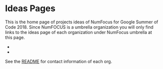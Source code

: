 # Ideas Pages

This is the home page of projects ideas of NumFocus for Google Summer of Code 2018.
Since NumFOCUS is a umbrella organization you will only find links to the ideas
page of each organization under NumFocus umbrella at this page.

-
-


See the [README](https://github.com/numfocus/gsoc/blob/master/READMD.md) for contact information of each org.
